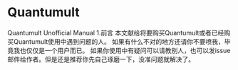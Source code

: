 # Quantumult
Quantumult Unofficial Manual
1.前言
本文献给将要购买Quantumult或者已经购买Quantumult使用中遇到问题的人。
如果有什么不对的地方还请你不要喷我，毕竟我也仅仅是一个用户而已。
如果你使用中有疑问可以请教别人，也可以发issue邮件给作者。但是还是推荐你先自己琢磨一下，没准问题就解决了。
